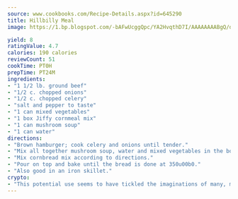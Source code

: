```yaml
---
source: www.cookbooks.com/Recipe-Details.aspx?id=645290
title: Hillbilly Meal
image: https://1.bp.blogspot.com/-bAFwUcggQpc/YA2HvqthD7I/AAAAAAAABgQ/dGGityjUeSk5WIgvhJroHVt7XYoXF2qygCLcBGAsYHQ/s320/10.png

yield: 8
ratingValue: 4.7
calories: 190 calories
reviewCount: 51
cookTime: PT0H
prepTime: PT24M
ingredients:
- "1 1/2 lb. ground beef"
- "1/2 c. chopped onions"
- "1/2 c. chopped celery"
- "salt and pepper to taste"
- "1 can mixed vegetables"
- "1 box Jiffy cornmeal mix"
- "1 can mushroom soup"
- "1 can water"
directions:
- "Brown hamburger; cook celery and onions until tender."
- "Mix all together mushroom soup, water and mixed vegetables in the bottom of baking dish."
- "Mix cornbread mix according to directions."
- "Pour on top and bake until the bread is done at 350u00b0."
- "Also good in an iron skillet."
crypto:
- "This potential use seems to have tickled the imaginations of many, many bitcoin fanciers."
---
```

